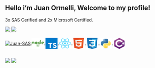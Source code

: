 ## Hello i’m Juan Ormelli, Welcome to my profile!

 
 3x SAS Cerified and 2x Microsoft Certified.
 
 
 
 <div>
  <a href="https://github.com/Juanormelli">
  <img height="180em" src="https://github-readme-stats-sigma-five.vercel.app/api?username=Juanormelli&show_icons=true&theme=dark&include_all_commits=true&count_private=true"/>
  <img height="180em" src="https://github-readme-stats-sigma-five.vercel.app/api/top-langs/?username=Juanormelli&layout=compact&langs_count=7&theme=dark"/>
</div>
 
 
<div style="display: inline_block"><br>
  <img align="center" alt="Juan-SAS" height="37" width="40" src="https://avatars.githubusercontent.com/u/5289877?s=200&v=4">
 <img align="center" alt="Juan-Node" height="37" width="40" src="https://github.com/devicons/devicon/blob/master/icons/nodejs/nodejs-plain-wordmark.svg">
  <img align="center" alt="Juan-Ts" height="37" width="40" src="https://raw.githubusercontent.com/devicons/devicon/master/icons/typescript/typescript-plain.svg">
 
  <img align="center" alt="Juan-React" height="37" width="40" src="https://raw.githubusercontent.com/devicons/devicon/master/icons/react/react-original.svg">
  
  <img align="center" alt="Juan-HTML" height="37" width="40" src="https://raw.githubusercontent.com/devicons/devicon/master/icons/html5/html5-original.svg">
  <img align="center" alt="Juan-CSS" height="37" width="40" src="https://raw.githubusercontent.com/devicons/devicon/master/icons/css3/css3-original.svg">
  <img align="center" alt="Juan-Python" height="37" width="40" src="https://raw.githubusercontent.com/devicons/devicon/master/icons/python/python-original.svg">
  <img align="center" alt="Juan-Csharp" height="37" width="40" src="https://raw.githubusercontent.com/devicons/devicon/master/icons/csharp/csharp-original.svg">
  
</div>

##
 
 
<div> 
   <a href = "mailto:juan_ormelli@hotmail.com"><img src="https://img.shields.io/badge/-Outlook-%23333?style=for-the-badge&logo=outlook&logoColor=white" target="_blank"></a>
  <a href="linkedin.com/in/juan-lucas-ormelli-7003761ab" target="_blank"><img src="https://img.shields.io/badge/-LinkedIn-%230077B5?style=for-the-badge&logo=linkedin&logoColor=white" target="_blank"></a> 
 
 </div>
